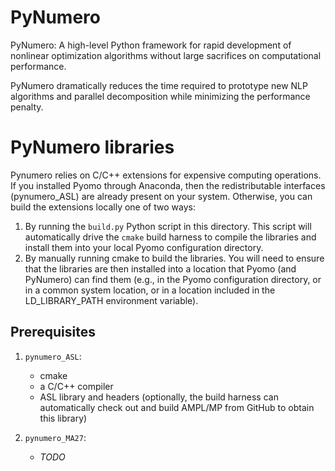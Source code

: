 PyNumero
========

PyNumero: A high-level Python framework for rapid development of
nonlinear optimization algorithms without large sacrifices on
computational performance.

PyNumero dramatically reduces the time required to prototype new NLP
algorithms and parallel decomposition while minimizing the performance
penalty.

PyNumero libraries
==================

Pynumero relies on C/C++ extensions for expensive computing operations.
If you installed Pyomo through Anaconda, then the redistributable
interfaces (pynumero_ASL) are already present on your system.
Otherwise, you can build the extensions locally one of two ways:

1. By running the `build.py` Python script in this directory.  This
script will automatically drive the `cmake` build harness to compile the
libraries and install them into your local Pyomo configuration
directory.
2. By manually running cmake to build the libraries.  You will need to
ensure that the libraries are then installed into a location that Pyomo
(and PyNumero) can find them (e.g., in the Pyomo configuration
directory, or in a common system location, or in a location included in
the LD_LIBRARY_PATH environment variable).

Prerequisites
-------------

1. `pynumero_ASL`: 
   - cmake
   - a C/C++ compiler
   - ASL library and headers (optionally, the build harness can
     automatically check out and build AMPL/MP from GitHub to obtain
     this library)

2. `pynumero_MA27`:
   - *TODO*
